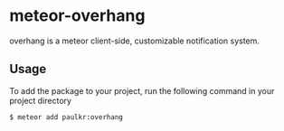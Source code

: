 meteor-overhang
===============

overhang is a meteor client-side, customizable notification system.


Usage
-----

To add the package to your project, run the following command in your project directory

```shell
$ meteor add paulkr:overhang
```
